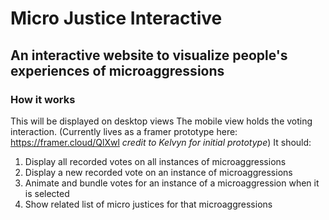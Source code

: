 # Micro Justice Interactive
## An interactive website to visualize people's experiences of microaggressions
### How it works

This will be displayed on desktop views
The mobile view holds the voting interaction.  (Currently lives as a framer prototype here: https://framer.cloud/QlXwl _credit to Kelvyn for initial prototype_)
It should:
1. Display all recorded votes on all instances of microaggressions
2. Display a new recorded vote on an instance of microaggressions
3. Animate and bundle votes for an instance of a microaggression when it is selected
4. Show related list of micro justices for that microaggressions
